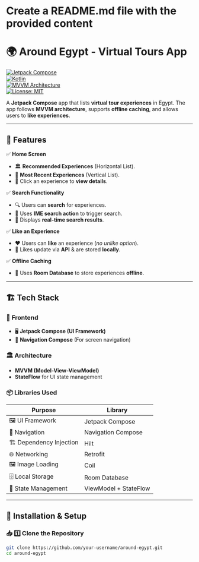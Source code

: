 # Create a README.md file with the provided content

# 🌍 **Around Egypt - Virtual Tours App**  
[![Jetpack Compose](https://img.shields.io/badge/Jetpack%20Compose-%230080FF.svg?style=for-the-badge&logo=android&logoColor=white)](https://developer.android.com/jetpack/compose)  
[![Kotlin](https://img.shields.io/badge/Kotlin-%230095D5.svg?style=for-the-badge&logo=kotlin&logoColor=white)](https://kotlinlang.org/)  
[![MVVM Architecture](https://img.shields.io/badge/Architecture-MVVM-blue?style=for-the-badge)](https://developer.android.com/jetpack/guide)  
[![License: MIT](https://img.shields.io/badge/License-MIT-green.svg?style=for-the-badge)](LICENSE)  

A **Jetpack Compose** app that lists **virtual tour experiences** in Egypt. The app follows **MVVM architecture**, supports **offline caching**, and allows users to **like experiences**.

---

## 📌 **Features**
✅ **Home Screen**  
- 🏛 **Recommended Experiences** (Horizontal List).  
- 🏺 **Most Recent Experiences** (Vertical List).  
- 🎯 Click an experience to **view details**.  

✅ **Search Functionality**  
- 🔍 Users can **search** for experiences.  
- 🚀 Uses **IME search action** to trigger search.  
- 📝 Displays **real-time search results**.  

✅ **Like an Experience**  
- ❤️ Users can **like** an experience (*no unlike option*).  
- 🔄 Likes update via **API** & are stored **locally**.  

✅ **Offline Caching**  
- 📶 Uses **Room Database** to store experiences **offline**.  

---

## 🏗 **Tech Stack**
### 🎨 **Frontend**
- 🖥 **Jetpack Compose (UI Framework)**  
- 🚀 **Navigation Compose** (For screen navigation)  

### 🏛 **Architecture**
- **MVVM (Model-View-ViewModel)**
- **StateFlow** for UI state management  

### 📦 **Libraries Used**
| Purpose               | Library |
|----------------------|---------|
| 🖼 UI Framework         | Jetpack Compose |
| 🧭 Navigation           | Navigation Compose |
| 🏗 Dependency Injection | Hilt |
| 🌐 Networking          | Retrofit |
| 🖼 Image Loading       | Coil |
| 🗄 Local Storage       | Room Database |
| 🔄 State Management    | ViewModel + StateFlow |

---

## 🚀 **Installation & Setup**
### 📥 1️⃣ Clone the Repository  
```sh
git clone https://github.com/your-username/around-egypt.git
cd around-egypt
